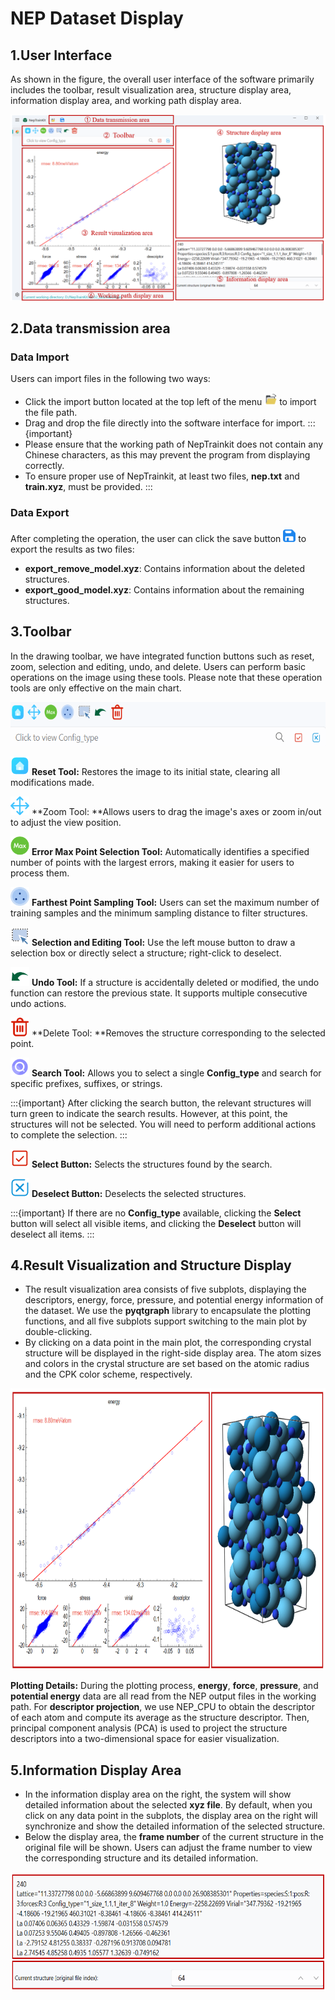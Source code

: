 # NEP Dataset Display



## 1.User Interface

As shown in the figure, the overall user interface of the software primarily includes the toolbar, result visualization area, structure display area, information display area, and working path display area.

![interface](./_static/image/interface.png)

## 2.Data transmission area

### Data Import

Users can import files in the following two ways:

- Click the import button located at the top left of the menu <img src="./_static/image/open.svg" alt="open" width='20' height='20' /> to import the file path.
- Drag and drop the file directly into the software interface for import.
:::{important}
- Please ensure that the working path of NepTrainkit does not contain any Chinese characters, as this may prevent the program from displaying correctly.
- To ensure proper use of NepTrainkit, at least two files, **nep.txt** and **train.xyz**, must be provided.
:::
### Data Export

After completing the operation, the user can click the save button <img alt="save" height="20" src="./_static/image/save.svg" width="20"/>
to export the results as two files:

- **export_remove_model.xyz**: Contains information about the deleted structures.
- **export_good_model.xyz**: Contains information about the remaining structures.

## 3.Toolbar

In the drawing toolbar, we have integrated function buttons such as reset, zoom, selection and editing, undo, and delete. Users can perform basic operations on the image using these tools. Please note that these operation tools are only effective on the main chart.

<img src="./_static/image/toolbar.png" alt="toolbar" width='600' height='70' />

<img src="./_static/image/init.svg" alt="init" width='30' height='30'  /> **Reset Tool:** Restores the image to its initial state, clearing all modifications made.

<img src="./_static/image/pan.svg" alt="pan" width='30' height='30' /> **Zoom Tool: **Allows users to drag the image's axes or zoom in/out to adjust the view position.

<img src="./_static/image/find_max.svg" alt="find_max" width='30' height='30' /> **Error Max Point Selection Tool:** Automatically identifies a specified number of points with the largest errors, making it easier for users to process them.

<img src="./_static/image/sparse.svg" alt="sparse" width='30' height='30' /> **Farthest Point Sampling Tool:** Users can set the maximum number of training samples and the minimum sampling distance to filter structures.

<img src="./_static/image/pen.svg" alt="pen" width='30' height='30' /> **Selection and Editing Tool:** Use the left mouse button to draw a selection box or directly select a structure; right-click to deselect.

<img src="./_static/image/revoke.svg" alt="revoke" width='30' height='30' /> **Undo Tool:** If a structure is accidentally deleted or modified, the undo function can restore the previous state. It supports multiple consecutive undo actions.

<img src="./_static/image/delete.svg" alt="delete" width='30' height='30' /> **Delete Tool: **Removes the structure corresponding to the selected point.

<img alt="search" height="30" src="./_static/image/search.svg" width="30"/> **Search Tool:** Allows you to select a single **Config_type** and search for specific prefixes, suffixes, or strings.


:::{important}
After clicking the search button, the relevant structures will turn green to indicate the search results. However, at this point, the structures will not be selected. You will need to perform additional actions to complete the selection.
:::

<img alt="select" height="30" src="./_static/image/check.svg" width="30"/> **Select Button:** Selects the structures found by the search.

<img alt="cancel" height="30" src="./_static/image/uncheck.svg" width="30"/> **Deselect Button:** Deselects the selected structures.

:::{important}
If there are no **Config_type** available, clicking the **Select** button will select all visible items, and clicking the **Deselect** button will deselect all items.
:::
## 4.Result Visualization and Structure Display

- The result visualization area consists of five subplots, displaying the descriptors, energy, force, pressure, and potential energy information of the dataset. We use the **pyqtgraph** library to encapsulate the plotting functions, and all five subplots support switching to the main plot by double-clicking.
- By clicking on a data point in the main plot, the corresponding crystal structure will be displayed in the right-side display area. The atom sizes and colors in the crystal structure are set based on the atomic radius and the CPK color scheme, respectively.

<img src="./_static/image/visualization.png" alt="visualization" width='810' height='450' />

**Plotting Details:** During the plotting process, **energy**, **force**, **pressure**, and **potential energy** data are all read from the NEP output files in the working path. For **descriptor projection**, we use NEP_CPU to obtain the descriptor of each atom and compute its average as the structure descriptor. Then, principal component analysis (PCA) is used to project the structure descriptors into a two-dimensional space for easier visualization.

## 5.Information Display Area

- In the information display area on the right, the system will show detailed information about the selected **xyz file**. By default, when you click on any data point in the subplots, the display area on the right will synchronize and show the detailed information of the selected structure.
- Below the display area, the **frame number** of the current structure in the original file will be shown. Users can adjust the frame number to view the corresponding structure and its detailed information.

<img src="./_static/image/information.png" alt="information" width='650' height='190' />
